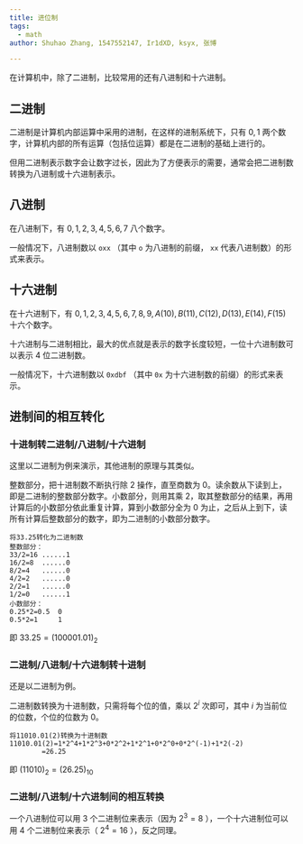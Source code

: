 ```yaml
---
title: 进位制
tags:
  - math
author: Shuhao Zhang, 1547552147, Ir1dXD, ksyx, 张博

---
```


在计算机中，除了二进制，比较常用的还有八进制和十六进制。

## 二进制

二进制是计算机内部运算中采用的进制，在这样的进制系统下，只有 $0,1$ 两个数字，计算机内部的所有运算（包括位运算）都是在二进制的基础上进行的。

但用二进制表示数字会让数字过长，因此为了方便表示的需要，通常会把二进制数转换为八进制或十六进制表示。

## 八进制

在八进制下，有 $0,1,2,3,4,5,6,7$ 八个数字。

一般情况下，八进制数以 `oxx` （其中 `o` 为八进制的前缀， `xx` 代表八进制数）的形式来表示。

## 十六进制

在十六进制下，有 $0,1,2,3,4,5,6,7,8,9,A(10),B(11),C(12),D(13),E(14),F(15)$ 十六个数字。

十六进制与二进制相比，最大的优点就是表示的数字长度较短，一位十六进制数可以表示 4 位二进制数。

一般情况下，十六进制数以 `0xdbf` （其中 `0x` 为十六进制数的前缀）的形式来表示。

## 进制间的相互转化

### 十进制转二进制/八进制/十六进制

这里以二进制为例来演示，其他进制的原理与其类似。

整数部分，把十进制数不断执行除 2 操作，直至商数为 0。读余数从下读到上，即是二进制的整数部分数字。小数部分，则用其乘 2，取其整数部分的结果，再用计算后的小数部分依此重复计算，算到小数部分全为 0 为止，之后从上到下，读所有计算后整数部分的数字，即为二进制的小数部分数字。

```text
将33.25转化为二进制数
整数部分：
33/2=16	......1
16/2=8	......0
8/2=4	......0
4/2=2	......0
2/2=1	......0
1/2=0	......1
小数部分：
0.25*2=0.5	0
0.5*2=1		1
```

即 $33.25 = (100001.01)_2$ 

### 二进制/八进制/十六进制转十进制

还是以二进制为例。

二进制数转换为十进制数，只需将每个位的值，乘以 $2^i$ 次即可，其中 $i$ 为当前位的位数，个位的位数为 0。

```text
将11010.01(2)转换为十进制数
11010.01(2)=1*2^4+1*2^3+0*2^2+1*2^1+0*2^0+0*2^(-1)+1*2(-2)
        =26.25
```

即 $(11010)_2 = (26.25)_{10}$ 

### 二进制/八进制/十六进制间的相互转换

一个八进制位可以用 3 个二进制位来表示（因为 $2^3 =8$ ），一个十六进制位可以用 4 个二进制位来表示（ $2^4 = 16$ ），反之同理。
